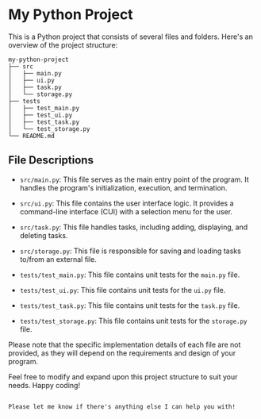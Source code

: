 # My Python Project

This is a Python project that consists of several files and folders. Here's an overview of the project structure:

```
my-python-project
├── src
│   ├── main.py
│   ├── ui.py
│   ├── task.py
│   └── storage.py
├── tests
│   ├── test_main.py
│   ├── test_ui.py
│   ├── test_task.py
│   └── test_storage.py
└── README.md
```

## File Descriptions

- `src/main.py`: This file serves as the main entry point of the program. It handles the program's initialization, execution, and termination.

- `src/ui.py`: This file contains the user interface logic. It provides a command-line interface (CUI) with a selection menu for the user.

- `src/task.py`: This file handles tasks, including adding, displaying, and deleting tasks.

- `src/storage.py`: This file is responsible for saving and loading tasks to/from an external file.

- `tests/test_main.py`: This file contains unit tests for the `main.py` file.

- `tests/test_ui.py`: This file contains unit tests for the `ui.py` file.

- `tests/test_task.py`: This file contains unit tests for the `task.py` file.

- `tests/test_storage.py`: This file contains unit tests for the `storage.py` file.

Please note that the specific implementation details of each file are not provided, as they will depend on the requirements and design of your program.

Feel free to modify and expand upon this project structure to suit your needs. Happy coding!
```

Please let me know if there's anything else I can help you with!